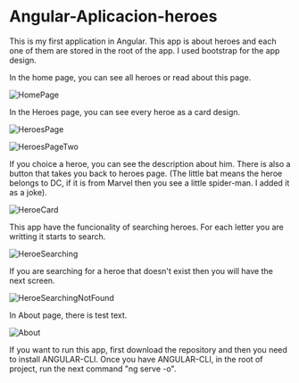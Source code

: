 # Angular-Aplicacion-heroes

This is my first application in Angular. This app is about heroes and each one of them are stored in the root of the app. I used bootstrap for the app design.

In the home page, you can see all heroes or read about this page.

![HomePage](https://i.ibb.co/4TC9RQs/Home.png)

In the Heroes page, you can see every heroe as a card design.

![HeroesPage](https://i.ibb.co/hfpjY4f/Heroes-Page.png)

![HeroesPageTwo](https://i.ibb.co/XbzRP9D/Heroes-Page2.png)

If you choice a heroe, you can see the description about him. There is also a button that takes you back to heroes page. (The little bat means the heroe belongs to DC, if it is from Marvel then you see a little spider-man. I added it as a joke).

![HeroeCard](https://i.ibb.co/vmsHTgW/Heroe-Card.png)

This app have the funcionality of searching heroes. For each letter you are writting it starts to search.

![HeroeSearching](https://i.ibb.co/p1pKwBC/Searching.png)

If you are searching for a heroe that doesn't exist then you will have the next screen.

![HeroeSearchingNotFound](https://i.ibb.co/ZHJNbVQ/searching-Not-Found.png)

In About page, there is test text.

![About](https://i.ibb.co/QdjFBwK/About-Page.png)

If you want to run this app, first download the repository and then you need to install ANGULAR-CLI. Once you have ANGULAR-CLI, in the root of project, run the next command "ng serve -o". 
